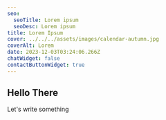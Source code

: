 ```yaml
---
seo:
  seoTitle: Lorem ipsum
  seoDesc: Lorem ipsum
title: Lorem Ipsum
cover: ../../../assets/images/calendar-autumn.jpg
coverAlt: Lorem
date: 2023-12-03T03:24:06.266Z
chatWidget: false
contactButtonWidget: true
---
```

## Hello There

Let's write something